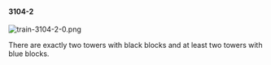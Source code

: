 #### 3104-2
![train-3104-2-0.png](https://github.com/lil-lab/nlvr/raw/master/nlvr/train/images/31/train-3104-2-0.png "train-3104-2-0.png")

There are exactly two towers with black blocks and at least two towers with blue blocks.